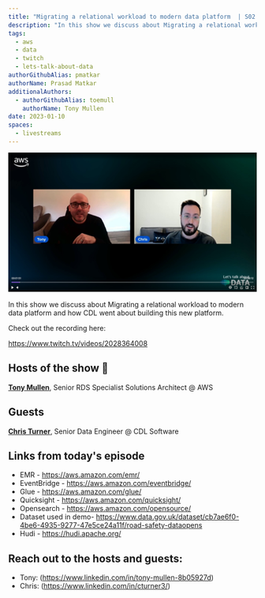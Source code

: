 ```yaml
---
title: "Migrating a relational workload to modern data platform  | S02 E02 | Lets Talk About Data Show"
description: "In this show we discuss about Migrating a relational workload to modern data platform and how CDL went about building this new platform"
tags:
  - aws
  - data
  - twitch
  - lets-talk-about-data
authorGithubAlias: pmatkar
authorName: Prasad Matkar
additionalAuthors:
  - authorGithubAlias: toemull
    authorName: Tony Mullen
date: 2023-01-10
spaces:
  - livestreams
---
```


![Screenshot from the stream or an image related to the topic](images/show02.jpg)

In this show we discuss about Migrating a relational workload to modern data platform and how CDL went about building this new platform.

Check out the recording here:

https://www.twitch.tv/videos/2028364008


## Hosts of the show 🎤

[**Tony Mullen**](https://www.linkedin.com/in/tony-mullen-8b05927d), Senior RDS Specialist Solutions Architect @ AWS

## Guests

[**Chris Turner**](https://www.linkedin.com/in/cturner3/), Senior Data Engineer @ CDL Software

## Links from today's episode

* EMR - https://aws.amazon.com/emr/
* EventBridge - https://aws.amazon.com/eventbridge/
* Glue - https://aws.amazon.com/glue/
* Quicksight - https://aws.amazon.com/quicksight/
* Opensearch - https://aws.amazon.com/opensource/
* Dataset used in demo- https://www.data.gov.uk/dataset/cb7ae6f0-4be6-4935-9277-47e5ce24a11f/road-safety-dataopens
* Hudi - https://hudi.apache.org/

## Reach out to the hosts and guests:

- Tony: (https://www.linkedin.com/in/tony-mullen-8b05927d)
- Chris: (https://www.linkedin.com/in/cturner3/)
